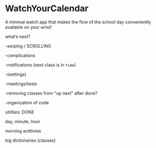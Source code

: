 # WatchYourCalendar
A minimal watch app that makes the flow of the school day conveniently available on your wrist!



what’s next?

-swiping / SCROLLING

-complications

-notifications (next class is in `time`)

-(settings)

-meetings/tests

-removing classes from "up next" after done?

-organization of code



utilities: DONE

day, minute, hour

morning actitivies

big dictionaries (classes)

